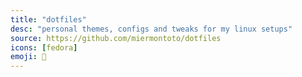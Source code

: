 ```yaml
---
title: "dotfiles"
desc: "personal themes, configs and tweaks for my linux setups"
source: https://github.com/miermontoto/dotfiles
icons: [fedora]
emoji: 🐧
---
```

